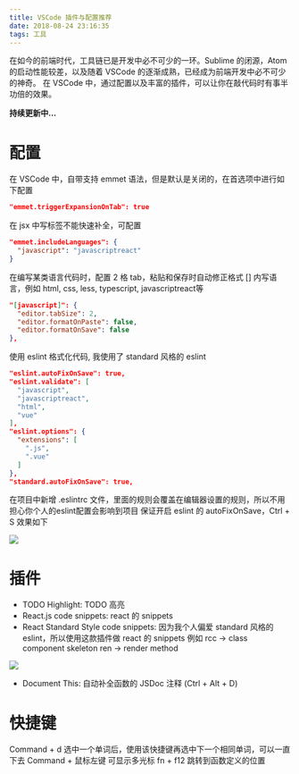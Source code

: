 ```yaml
---
title: VSCode 插件与配置推荐
date: 2018-08-24 23:16:35
tags: 工具
---
```

在如今的前端时代，工具链已是开发中必不可少的一环。Sublime 的闭源，Atom 的启动性能较差，以及随着 VSCode 的逐渐成熟，已经成为前端开发中必不可少的神奇。
在 VSCode 中，通过配置以及丰富的插件，可以让你在敲代码时有事半功倍的效果。

**持续更新中...**
<!--more-->

# 配置
在 VSCode 中，自带支持 emmet 语法，但是默认是关闭的，在首选项中进行如下配置
```json
"emmet.triggerExpansionOnTab": true
```
在 jsx 中写标签不能快速补全，可配置
```json
"emmet.includeLanguages": {
  "javascript": "javascriptreact"
}
```
在编写某类语言代码时，配置 2 格 tab，粘贴和保存时自动修正格式
[] 内写语言，例如 html, css, less, typescript, javascriptreact等
```json
"[javascript]": {
  "editor.tabSize": 2,
  "editor.formatOnPaste": false,
  "editor.formatOnSave": false
},
```
使用 eslint 格式化代码, 我使用了 standard 风格的 eslint
```json
"eslint.autoFixOnSave": true,
"eslint.validate": [
  "javascript",
  "javascriptreact",
  "html",
  "vue"
],
"eslint.options": {
  "extensions": [
    ".js",
    ".vue"
  ]
},
"standard.autoFixOnSave": true,
```
在项目中新增 .eslintrc 文件，里面的规则会覆盖在编辑器设置的规则，所以不用担心你个人的eslint配置会影响到项目
保证开启 eslint 的 autoFixOnSave，Ctrl + S 效果如下

![](http://or7tt6rug.bkt.clouddn.com/eslint.gif)

# 插件
- TODO Highlight: TODO 高亮
- React.js code snippets: react 的 snippets
- React Standard Style code snippets: 因为我个人偏爱 standard 风格的 eslint，所以使用这款插件做 react 的 snippets 例如
rcc →	class component skeleton
ren → render method

![](http://or7tt6rug.bkt.clouddn.com/rcc-recycle.gif)
- Document This: 自动补全函数的 JSDoc 注释 (Ctrl + Alt + D)

# 快捷键
Command + d 选中一个单词后，使用该快捷键再选中下一个相同单词，可以一直下去
Command + 鼠标左键  可显示多光标
fn + f12 跳转到函数定义的位置